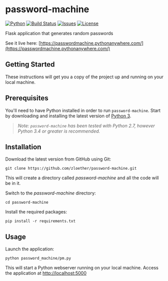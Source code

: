 # password-machine
[![Python](https://img.shields.io/badge/python-v3.4+-blue.svg)](https://www.python.org/)
[![Build Status](https://travis-ci.org/zloether/Password-Machine.svg?branch=master)](https://travis-ci.org/zloether/Password-Machine)
[![Issues](https://img.shields.io/github/issues/zloether/password-machine.svg)](https://github.com/zloether/password-machine/issues)
[![License](https://img.shields.io/github/license/zloether/password-machine.svg)](https://opensource.org/licenses/MIT)

Flask application that generates random passwords

See it live here: [https://passwordmachine.pythonanywhere.com/](https://passwordmachine.pythonanywhere.com/)

## Getting Started
These instructions will get you a copy of the project up and running on your local machine.

## Prerequisites
You'll need to have Python installed in order to run `password-machine`. Start by downloading and installing the latest version of [Python 3](https://www.python.org/downloads/).
> *Note: `password-machine` has been tested with Python 2.7, however Python 3.4 or greater is recommended.*

## Installation
Download the latest version from GitHub using Git:
```
git clone https://github.com/zloether/password-machine.git
```
This will create a directory called *password-machine* and all the code will be in it.

Switch to the *password-machine* directory:
```
cd password-machine
```

Install the required packages:
```
pip install -r requirements.txt
```

## Usage
Launch the application:
```
python password_machine/pm.py
```

This will start a Python webserver running on your local machine. Access the application at [http://localhost:5000](http://localhost:5000)